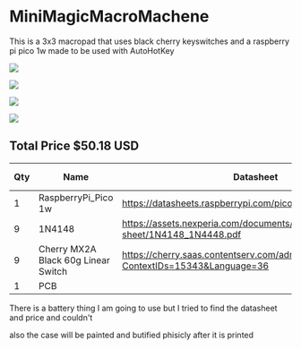 # MiniMagicMacroMachene


This is a 3x3 macropad that uses black cherry keyswitches and a raspberry pi pico 1w made to be used with AutoHotKey

![](https://hc-cdn.hel1.your-objectstorage.com/s/v3/f991de79bde488d023c933982953797590d9f2c7_image.png)

![](https://hc-cdn.hel1.your-objectstorage.com/s/v3/6842ecf8c9ecda2759bda3d43cbd6a7be4c6c861_image.png)

![](https://hc-cdn.hel1.your-objectstorage.com/s/v3/d83f64d1468e36552dbad9a09bb2207f488d73d4_image.png)

![](https://hc-cdn.hel1.your-objectstorage.com/s/v3/01fa173185cb39b1c125f12657aa8aef534b38cb_screenshot_2025-05-19_104359.png)

## Total Price $50.18 USD

| Qty | Name                                | Datasheet                                                                               | source                                                                                       | unit cost | Total cost |
|-----|-------------------------------------|-----------------------------------------------------------------------------------------|----------------------------------------------------------------------------------------------|-----------|------------|
| 1   | RaspberryPi_Pico 1w                  | https://datasheets.raspberrypi.com/pico/pico-datasheet.pdf                              | https://www.pishop.us/product/raspberry-pi-pico-wh-pre-soldered-headers/                     | 13.95     | 13.95      |
| 9   | 1N4148                              | https://assets.nexperia.com/documents/data-sheet/1N4148_1N4448.pdf                      | https://www.digikey.com/en/products/detail/onsemi/1N4148/458603                              | 0.1       | 7.38       |
| 9   | Cherry MX2A Black 60g Linear Switch | https://cherry.saas.contentserv.com/admin/rest/document/30?ContextIDs=15343&Language=36 | https://mechanicalkeyboards.com/products/cherry-mx2a-black-60g-linear?variant=48014721286444 | 0.4       | 8.79       |
| 1   | PCB                                 |                                                                                         | https://www.pcbway.com/QuickOrderOnline.aspx                                                 | 20.06     | 20.06      |

There is a battery thing I am going to use but I tried to find the datasheet and price and couldn't

also the case will be painted and butified phisicly after it is printed
